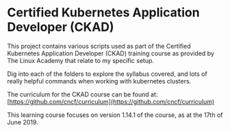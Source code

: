 # Certified Kubernetes Application Developer (CKAD)
This project contains various scripts used as part of the Certified Kubernetes Application Developer (CKAD) training course as provided by The Linux Academy that relate to my specific setup.

Dig into each of the folders to explore the syllabus covered, and lots of really helpful commands when working with kubernetes clusters.

The curriculum for the CKAD course can be found at: [https://github.com/cncf/curriculum](https://github.com/cncf/curriculum)

This learning course focuses on version 1.14.1 of the course, as at the 17th of June 2019.